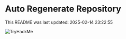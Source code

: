 # Auto Regenerate Repository

This README was last updated: 2025-02-14 23:22:55

 ![TryHackMe](https://tryhackme.com/badge/533634)